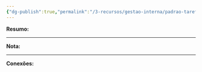 ```yaml
---
{"dg-publish":true,"permalink":"/3-recursos/gestao-interna/padrao-tarefas/integrar-conferir-patrimonio/","dgPassFrontmatter":true,"created":"2025-07-01T11:50:07.357-03:00","updated":"2025-06-05T23:20:59.586-03:00"}
---
```


**Resumo:** 


---

**Nota:**

---

**Conexões:**